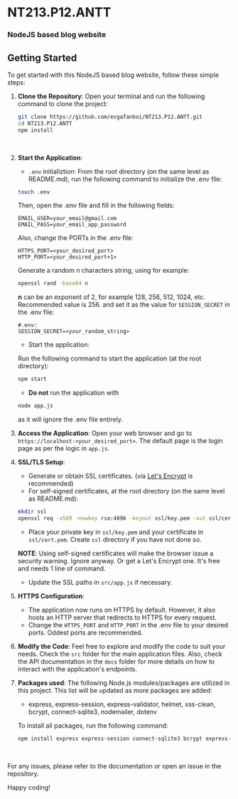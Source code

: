 # NT213.P12.ANTT
### NodeJS based blog website
## Getting Started
To get started with this NodeJS based blog website, follow these simple steps:
1. **Clone the Repository**: Open your terminal and run the following command to clone the project:
   ```sh
   git clone https://github.com/evgafanboi/NT213.P12.ANTT.git
   cd NT213.P12.ANTT
   npm install
   ```
   <br>
2. **Start the Application**: 
   - `.env` initializtion:
   From the root directory (on the same level as README.md), run the following command to initialize the .env file:
   ```sh
   touch .env
   ```
   Then, open the .env file and fill in the following fields:
   ```
   EMAIL_USER=your_email@gmail.com
   EMAIL_PASS=your_email_app_password
   ```
   Also, change the PORTs in the .env file:
   ```
   HTTPS_PORT=<your_desired_port>
   HTTP_PORT=<your_desired_port+1>
   ```
   Generate a random n characters string, using for example:
   ```sh
   openssl rand -base64 n
   ```
   **n** can be an exponent of 2, for example 128, 256, 512, 1024, etc. Recommended value is 256.
   and set it as the value for `SESSION_SECRET` in the .env file:
   ```
   #.env:
   SESSION_SECRET=<your_random_string>
   ```
   - Start the application:

   Run the following command to start the application (at the root directory):
   ```sh
   npm start
   ```

   - **Do not** run the application with
   ```sh
   node app.js
   ```
      as it will ignore the .env file entirely.
   <br>
3. **Access the Application**: 
   Open your web browser and go to `https://localhost:<your_desired_port>`. The default page is the login page as per the logic in `app.js`.
   <br>

4. **SSL/TLS Setup**:
   - Generate or obtain SSL certificates. (via [Let's Encrypt](https://letsencrypt.org/) is recommended)
   - For self-signed certificates, at the root directory (on the same level as README.md):
   ```sh
   mkdir ssl
   openssl req -x509 -newkey rsa:4096 -keyout ssl/key.pem -out ssl/cert.pem -days 365 -nodes
   ```
   - Place your private key in `ssl/key.pem` and your certificate in `ssl/cert.pem`. Create `ssl` directory if you have not done so.

   **NOTE**: Using self-signed certificates will make the browser issue a security warning. Ignore anyway. Or get a Let's Encrypt one. It's free and needs 1 line of command.
   - Update the SSL paths in `src/app.js` if necessary.

5. **HTTPS Configuration**:
   - The application now runs on HTTPS by default. However, it also hosts an HTTP server that redirects to HTTPS for every request.
   - Change the `HTTPS_PORT` and `HTTP_PORT` in the .env file to your desired ports. Oddest ports are recommended.

6. **Modify the Code**: 
   Feel free to explore and modify the code to suit your needs. Check the `src` folder for the main application files. Also, check the API documentation in the `docs` folder for more details on how to interact with the application's endpoints.
   <br>
7. **Packages used**:
   The following Node.js modules/packages are utilized in this project. This list will be updated as more packages are added:
   - express, express-session, express-validator, helmet, xss-clean, bcrypt, connect-sqlite3, nodemailer, dotenv

   To install all packages, run the following command:
   ```sh
   npm install express express-session connect-sqlite3 bcrypt express-validator helmet xss-clean nodemailer dotenv generate-random-username
   ```
   <br>
For any issues, please refer to the documentation or open an issue in the repository. 

Happy coding!
